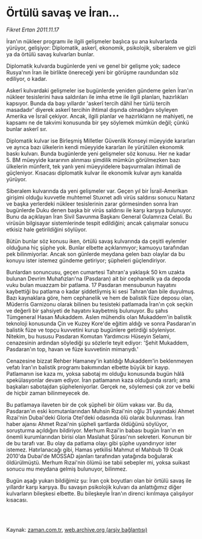 # Örtülü savaş ve İran...

*Fikret Ertan 2011.11.17*

<td class="columnist-detail">
<p>İran'ın nükleer programı ile ilgili gelişmeler başlıca şu ana kulvarlarda yürüyor, gelişiyor: Diplomatik, askerî, ekonomik, psikolojik, siberalem ve gizli ya da örtülü savaş kulvarları bunlar.</p>
<p>
<div id="haberMetinDiv">
<p> Diplomatik kulvarda bugünlerde yeni ve genel bir gelişme yok; sadece Rusya'nın İran ile birlikte önereceği yeni bir görüşme raundundan söz ediliyor, o kadar.
<p> Askerî kulvardaki gelişmeler ise bugünlerde yeniden gündeme gelen İran'ın nükleer tesislerini hava saldırıları ile imha etme ile ilgili planları, hazırlıkları kapsıyor. Bunda da başı yıllardır 'askerî tercih dâhil her türlü tercih masadadır' diyerek askerî tercihin ihtimal dışında olmadığını söyleyen Amerika ve İsrail çekiyor. Ancak, ilgili planlar ve hazırlıkların ne mahiyeti, ne kapsamı ne de takvimi konusunda bir şey söylemek mümkün değil; çünkü bunlar askerî sır.
<p> Diplomatik kulvar ise Birleşmiş Milletler Güvenlik Konseyi müeyyide kararları ve ayrıca bazı ülkelerin kendi müeyyide kararları ile yürütülen ekonomik baskı kulvarı. Bunda bugünlerde yeni gelişmeler söz konusu. Her ne kadar 5. BM müeyyide kararının alınması şimdilik mümkün görülmezken bazı ülkelerin münferit, tek yanlı yeni müeyyidelere başvurmaları ihtimali de güçleniyor. Kısacası diplomatik kulvar ile ekonomik kulvar aynı kanalda yürüyor.
<p> Siberalem kulvarında da yeni gelişmeler var. Geçen yıl bir İsrail-Amerikan girişimi olduğu kuvvetle muhtemel Stuxnet adlı virüs saldırısı sonucu Natanz ve başka yerlerdeki nükleer tesislerinin zarar görmesinden sonra İran bugünlerde Duku denen başka bir virüs saldırısı ile karşı karşıya bulunuyor. Bunu da açıklayan İran Sivil Savunma Başkanı General Gulamrıza Celali. Bu virüsün bilgisayar sistemlerinde tespit edildiğini; ancak çalışmalar sonucu etkisiz hale getirildiğini söylüyor.
<p> Bütün bunlar söz konusu iken, örtülü savaş kulvarında da çeşitli eylemler olduğuna hiç şüphe yok. Bunlar elbette açıklanmıyor; kamuoyu tarafından pek bilinmiyorlar. Ancak son günlerde meydana gelen bazı olaylar da bu konuyu ister istemez gündeme getiriyor; şüpheleri güçlendiriyor.
<p> Bunlardan sonuncusu, geçen cumartesi Tahran'a yaklaşık 50 km uzakta bulunan Devrim Muhafızları'na (Pasdaran) ait bir cephanelik ya da depoda vuku bulan muazzam bir patlama. 17 Pasdaran mensubunun hayatını kaybettiği bu patlama o kadar şiddetliymiş ki sesi Tahran'dan bile duyulmuş. Bazı kaynaklara göre, hem cephanelik ve hem de balistik füze deposu olan, Müderris Garnizonu olarak bilinen bu tesisteki patlamada İran'ın çok seçkin ve değerli bir şahsiyeti de hayatını kaybetmiş bulunuyor. Bu şahıs Tümgeneral Hasan Mukaddem. Aslen mühendis olan Mukaddem'in balistik teknoloji konusunda Çin ve Kuzey Kore'de eğitim aldığı ve sonra Pasdaran'ın balistik füze ve topçu kuvvetini kurup bugünlere getirdiği söyleniyor. Nitekim, bu hususu Pasdaran Komutan Yardımcısı Hüseyin Selami, cenazesinin ardından söylediği şu sözlerle teyit ediyor: 'Şehit Mukaddem, Pasdaran'ın top, havan ve füze kuvvetinin mimarıydı.'
<p> Cenazesine bizzat Rehber Hamaney'in katıldığı Mukaddem'in beklenmeyen vefatı İran'ın balistik programı bakımından elbette büyük bir kayıp. Patlamanın ise kaza mı, yoksa sabotaj mı olduğu konusunda bugün hâlâ spekülasyonlar devam ediyor. İran patlamanın kaza olduğunda ısrarlı; ama başkaları sabotajdan şüpheleniyorlar. Gerçek ne, söylemesi çok zor ve belki de hiçbir zaman bilinmeyecek de.
<p> Bu patlamaya ilaveten bir de çok şüpheli bir ölüm vakası var. Bu da, Pasdaran'ın eski komutanlarından Muhsin Rızai'nin oğlu 31 yaşındaki Ahmet Rızai'nin Dubai'deki Gloria Otel'deki odasında ölü olarak bulunması. İran haber ajansı Ahmet Rızai'nin şüpheli şartlarda öldüğünü söylüyor, soruşturma açıldığını bildiriyor. Merhum Rızai'in babası bugün İran'ın en önemli kurumlarından birisi olan Maslahat Şûrası'nın sekreteri. Konunun bir de bu tarafı var. Bu olay da patlama olayı gibi şüphe uyandırıyor ister istemez. Hatırlanacağı gibi, Hamas yetkilisi Mahmut el Mahbub 19 Ocak 2010'da Dubai'de MOSSAD ajanları tarafından yatağında boğularak öldürülmüştü. Merhum Rızai'nin ölümü ise tabii sebepler mi, yoksa suikast sonucu mu meydana gelmiş bulunuyor, bilinmez.
<p> Bugün aşağı yukarı bildiğimiz şu: İran çok boyutları olan bir örtülü savaş ile yıllardır karşı karşıya. Bu savaşın psikolojik kulvarı da anlattığımız diğer kulvarların bileşkesi elbette. Bu bileşkeyle İran'ın direnci kırılmaya çalışılıyor kısacası.</p></p></p></p></p></p></p></p></p></div>
</p>


<p><br>
		 </br></p></td>

Kaynak: [zaman.com.tr](http://zaman.com.tr/yazar.do?yazino=1202986), [web.archive.org (arşiv bağlantısı)](http://web.archive.org/web/20111211004001/http://www.zaman.com.tr:80/yazar.do?yazino=1202986)
